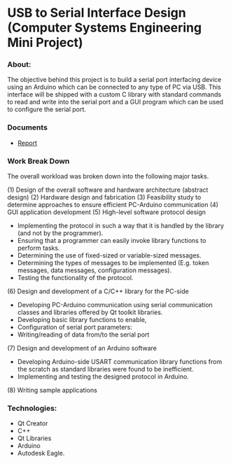 # USB to Serial Interface Design (Computer Systems Engineering Mini Project)

### About:

The objective behind this project is to build a serial port interfacing device using an Arduino which can be connected to any type of PC via USB. This interface will be shipped with a custom C library with standard commands to read and write into the serial port and a GUI program which can be used to configure the serial port.

### Documents

- [Report](https://github.com/chandimab/usb-to-serial/documentation/Project_Report.pdf)

### Work Break Down

The overall workload was broken down into the following major tasks.

(1) Design of the overall software and hardware architecture (abstract design)
(2) Hardware design and fabrication
(3) Feasibility study to determine approaches to ensure efficient PC-Arduino communication
(4) GUI application development
(5) High-level software protocol design

- Implementing the protocol in such a way that it is handled by the library (and not by the programmer).
- Ensuring that a programmer can easily invoke library functions to perform tasks.
- Determining the use of fixed-sized or variable-sized messages.
- Determining the types of messages to be implemented (E.g. token messages, data messages, configuration messages).
- Testing the functionality of the protocol.

(6) Design and development of a C/C++ library for the PC-side

- Developing PC-Arduino communication using serial communication classes and libraries offered by Qt toolkit libraries.
- Developing basic library functions to enable,
- Configuration of serial port parameters:
- Writing/reading of data from/to the serial port

(7) Design and development of an Arduino software

- Developing Arduino-side USART communication library functions from the scratch as standard libraries were found to be inefficient.
- Implementing and testing the designed protocol in Arduino.

(8) Writing sample applications

### Technologies:

- Qt Creator
- C++
- Qt Libraries
- Arduino
- Autodesk Eagle.
